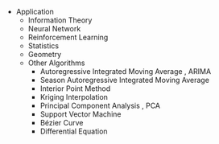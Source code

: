 * Application
  * Information Theory
  * Neural Network
  * Reinforcement Learning
  * Statistics
  * Geometry
  * Other Algorithms
    * Autoregressive Integrated Moving Average , ARIMA
    * Season Autoregressive Integrated Moving Average
    * Interior Point Method
    * Kriging Interpolation
    * Principal Component Analysis , PCA
    * Support Vector Machine
    * Bézier Curve 
    * Differential Equation
